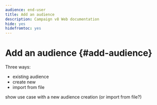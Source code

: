 ```yaml
---
audience: end-user
title: Add an audience
description: Campaign v8 Web documentation
hide: yes
hidefromtoc: yes
---
```

# Add an audience {#add-audience}

Three ways:
* existing audience
* create new
* import from file

show use case with a new audience creation (or import from file?)
